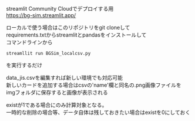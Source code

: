 streamlit Community Cloudでデプロイする用  
https://bg-sim.streamlit.app/  
  
  
ローカルで使う場合はこのリポジトリをgit cloneして  
requirements.txtからstreamlitとpandasをインストールして   
コマンドラインから  
~~~実行コマンド
streamllit run BGSim_localcsv.py
~~~
を実行するだけ  
  
data_jis.csvを編集すれば新しい環境でも対応可能  
新しいカードを追加する場合はcsvの'name'欄と同名の.png画像ファイルを  
imgフォルダに保存すると画像が表示される  
  
existが1である場合にのみ計算対象となる。  
一時的な削除の場合等、データ自体は残しておきたい場合はexistを0にしておく
